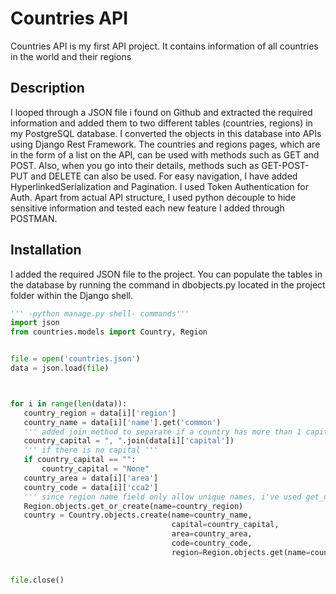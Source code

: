 # Countries API

Countries API is my first API project. It contains information of all countries in the world and their regions


## Description

I looped through a JSON file i found on Github and extracted the required information and added them to two different tables (countries, regions) in my PostgreSQL database. I converted the objects in this database into APIs using Django Rest Framework. The countries and regions pages, which are in the form of a list on the API, can be used with methods such as GET and POST. Also, when you go into their details, methods such as GET-POST-PUT and DELETE can also be used. For easy navigation, I have added HyperlinkedSerialization and Pagination. I used Token Authentication for Auth. Apart from actual API structure, I used python decouple to hide sensitive information and tested each new feature I added through POSTMAN.


## Installation
I added the required JSON file to the project.
 You can populate the tables in the database by running the command in dbobjects.py located in the project folder within the Django shell.
 ```python
''' -python manage.py shell- commands'''
import json
from countries.models import Country, Region


file = open('countries.json')
data = json.load(file)



for i in range(len(data)):
    country_region = data[i]['region']
    country_name = data[i]['name'].get('common')
    ''' added join method to separate if a country has more than 1 capital'''
    country_capital = ", ".join(data[i]['capital'])
    ''' if there is no capital '''
    if country_capital == "":
        country_capital = "None"
    country_area = data[i]['area']
    country_code = data[i]['cca2']
    ''' since region name field only allow unique names, i've used get_or_create method '''
    Region.objects.get_or_create(name=country_region)
    country = Country.objects.create(name=country_name, 
                                     capital=country_capital, 
                                     area=country_area, 
                                     code=country_code, 
                                     region=Region.objects.get(name=country_region))
        

file.close()
```
